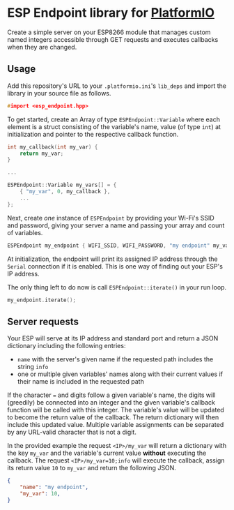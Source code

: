 # ESP Endpoint library for [PlatformIO](https://github.com/platformio)

Create a simple server on your ESP8266 module that manages custom named integers accessible through GET requests and executes callbacks when they are changed.

## Usage

Add this repository's URL to your `.platformio.ini`'s `lib_deps` and import the library in your source file as follows.

```cpp
#import <esp_endpoint.hpp>
```

To get started, create an Array of type `ESPEndpoint::Variable` where each element is a struct consisting of the variable's name, value (of type `int`) at initialization and pointer to the respective callback function.

```cpp
int my_callback(int my_var) {
    return my_var;
}

...

ESPEndpoint::Variable my_vars[] = {
    { "my_var", 0, my_callback },
    ...
};
```

Next, create *one* instance of `ESPEndpoint` by providing your Wi-Fi's SSID and password, giving your server a name and passing your array and count of variables.

```cpp
ESPEndpoint my_endpoint { WIFI_SSID, WIFI_PASSWORD, "my endpoint" my_vars, 1 };
```

At initialization, the endpoint will print its assigned IP address through the `Serial` connection if it is enabled. This is one way of finding out your ESP's IP address.

The only thing left to do now is call `ESPEndpoint::iterate()` in your run loop.

```cpp
my_endpoint.iterate();
```

## Server requests

Your ESP will serve at its IP address and standard port and return a JSON dictionary including the following entries:

- `name` with the server's given name if the requested path includes the string `info`
- one or multiple given variables' names along with their current values if their name is included in the requested path

If the character `=` and digits follow a given variable's name, the digits will (greedily) be connected into an integer and the given variable's callback function will be called with this integer. The variable's value will be updated to become the return value of the callback. The return dictionary will then include this updated value. Multiple variable assignments can be separated by any URL-valid character that is not a digit.

In the provided example the request `<IP>/my_var` will return a dictionary with the key `my_var` and the variable's current value **without** executing the callback. The request `<IP>/my_var=10;info` will execute the callback, assign its return value `10` to `my_var` and return the following JSON.

```json
{
    "name": "my endpoint",
    "my_var": 10,
}
```

